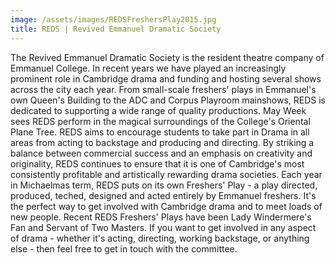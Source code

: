 ```yaml
---
image: /assets/images/REDSFreshersPlay2015.jpg
title: REDS | Revived Emmanuel Dramatic Society
---
```



The Revived Emmanuel Dramatic Society is the resident theatre company of Emmanuel College. In recent years we have played an increasingly prominent role in Cambridge drama and funding and hosting several shows across the city each year. From small-scale freshers' plays in Emmanuel's own Queen's Building to the ADC and Corpus Playroom mainshows, REDS is dedicated to supporting a wide range of quality productions. May Week sees REDS perform in the magical surroundings of the College's Oriental Plane Tree. 
 REDS aims to encourage students to take part in Drama in all areas from acting to backstage and producing and directing. By striking a balance between commercial success and an emphasis on creativity and originality, REDS continues to ensure that it is one of Cambridge's most consistently profitable and artistically rewarding drama societies. 
Each year in Michaelmas term, REDS puts on its own Freshers' Play - a play directed, produced, teched, designed and acted entirely by Emmanuel freshers. It's the perfect way to get involved with Cambridge drama and to meet loads of new people. Recent REDS Freshers' Plays have been Lady Windermere's Fan and Servant of Two Masters. 
If you want to get involved in any aspect of drama - whether it's acting, directing, working backstage, or anything else - then feel free to get in touch with the committee.

